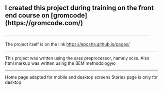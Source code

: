 <h2> I created this project during training on the front end course on [gromcode](https://gromcode.com/) </h2>
--------------------------------------------------------------------------

The project itself is on the link <https://eposha.github.io/pages/>
***
This project was written using the sass preprocessor, namely scss.
Also html markup was written using the BEM methodologyю
***
Home page adapted for mobile and desktop screens
Stories page is only for desktop